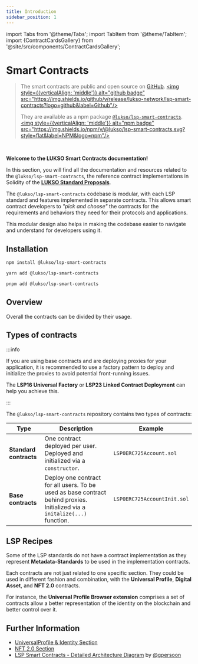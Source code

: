 ```yaml
---
title: Introduction
sidebar_position: 1
---
```


import Tabs from '@theme/Tabs';
import TabItem from '@theme/TabItem';
import {ContractCardsGallery} from '@site/src/components/ContractCardsGallery';

# Smart Contracts

> The smart contracts are public and open source on [GitHub](https://github.com/lukso-network/lsp-smart-contracts). <a href="https://github.com/lukso-network/lsp-smart-contracts" target="_blank" rel="noopener noreferrer"><img style={{verticalAlign: 'middle'}} alt="github badge" src="https://img.shields.io/github/v/release/lukso-network/lsp-smart-contracts?logo=github&label=Github"/></a>
>
> They are available as a npm package [`@lukso/lsp-smart-contracts`](https://www.npmjs.com/package/@lukso/lsp-smart-contracts). <a href="https://www.npmjs.com/package/@lukso/lsp-smart-contracts" target="_blank" rel="noopener noreferrer"><img style={{verticalAlign: 'middle'}} alt="npm badge" src="https://img.shields.io/npm/v/@lukso/lsp-smart-contracts.svg?style=flat&label=NPM&logo=npm"/></a>

<br/>

**Welcome to the LUKSO Smart Contracts documentation!**

In this section, you will find all the documentation and resources related to the `@lukso/lsp-smart-contracts`, the reference contract implementations in Solidity of the **[LUKSO Standard Proposals](../standards/introduction.md)**.

The `@lukso/lsp-smart-contracts` codebase is modular, with each LSP standard and features implemented in separate contracts. This allows smart contract developers to _"pick and choose"_ the contracts for the requirements and behaviors they need for their protocols and applications. 

This modular design also helps in making the codebase easier to navigate and understand for developers using it.

## Installation

<Tabs>
  <TabItem value="npm" label="npm">

```bash
npm install @lukso/lsp-smart-contracts
```

  </TabItem>

  <TabItem value="yarn" label="yarn">

```bash
yarn add @lukso/lsp-smart-contracts
```

  </TabItem>

  <TabItem value="pnpm" label="pnpm">

```bash
pnpm add @lukso/lsp-smart-contracts
```

  </TabItem>

</Tabs>

## Overview

Overall the contracts can be divided by their usage.

<ContractCardsGallery />


## Types of contracts

:::info

If you are using base contracts and are deploying proxies for your application, it is recommended to use a factory pattern to deploy and initialize the proxies to avoid potential front-running issues. 

The **LSP16 Universal Factory** or **LSP23 Linked Contract Deployment** can help you achieve this.

:::

The `@lukso/lsp-smart-contracts` repository contains two types of contracts:

| Type                   | Description                                                                                                                 | Example                     |
| ---------------------- | --------------------------------------------------------------------------------------------------------------------------- | --------------------------- |
| **Standard contracts** | One contract deployed per user. Deployed and initialized via a `constructor`.                                               | `LSP0ERC725Account.sol`     |
| **Base contracts**     | Deploy one contract for all users. To be used as base contract behind proxies. Initialized via a `initalize(...)` function. | `LSP0ERC725AccountInit.sol` |


## LSP Recipes

Some of the LSP standards do not have a contract implementation as they represent **Metadata-Standards** to be used in the implementation contracts.

Each contracts are not just related to one specific section. They could be used in different fashion and combination, with the **Universal Profile**, **Digital Asset**, and **NFT 2.0** contracts.

For instance, the **Universal Profile Browser extension** comprises a set of contracts allow a better representation of the identity on the blockchain and better control over it.


## Further Information

- [UniversalProfile & Identity Section](https://youtu.be/SbTo_e3l_Lk?t=1727)
- [NFT 2.0 Section](https://youtu.be/hg1Ow6u9QVk)
- [LSP Smart Contracts - Detailed Architecture Diagram](https://twitter.com/gpersoon/status/1676588871255990272) by [@gpersoon](https://twitter.com/gpersoon)

